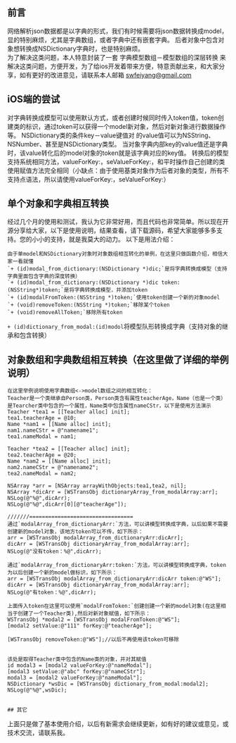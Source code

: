 
## 前言

网络解析json数据都是以字典的形式，我们有时候需要将json数据转换成model，显的特别麻烦，尤其是字典数组，或者字典中还有嵌套字典。  后者对象中包含对象想转换成NSDictionary字典时，也是特别麻烦。  
为了解决这类问题，本人特意封装了一套 字典模型数组－模型数组的深层转换 来解决这类问题，方便开发，为了给ios开发着带来方便，特意贡献出来，和大家分享，如有更好的改进意见，请联系本人邮箱 swfeiyang@gmail.com

## iOS端的尝试

对字典转换成模型可以使用默认方式，或者创建时候同时传入token值，token创建类的标识，通过token可以获得一个model新对象，然后对新对象进行数据操作等。  NSDictionary类的条件key－value键值对 的value值可以为NSString、NSNumber、甚至是NSDictionary类型。 当对象字典内部key的value值还是字典时，该value转化后的model对象的token就是该字典对应的key值。
转换后的模型支持系统相同方法，valueForKey:，seValueForKey:，和平时操作自己创建的类使用赋值方法完全相同（小缺点：由于使用基类对象作为后者对象的类型，所有不支持点语法，所以请使用valueForKey:，seValueForKey:）

## 单个对象和字典相互转换

经过几个月的使用和测试，我认为它非常好用，而且代码也非常简单。所以现在开源分享给大家，以下是使用说明，结果查看，请下载源码，希望大家能够多多支持。您的小小的支持，就是我莫大的动力。
以下是用法介绍：

```
由于单model和NSDictionary对象时对象数组相互转化的单例，在这里只做函数介绍，相信大家一看就懂
`+ (id)modal_from_dictionary:(NSDictionary *)dic;`是将字典转换成模型（支持字典里面包含字典的深度转换）
`+ (id)modal_from_dictionary:(NSDictionary *)dic token:(NSString*)token;`是将字典转换成模型，并添加token
`+ (id)modalFromToken:(NSString *)token;`使用token创建一个新的对象model
`+ (void)removeToken:(NSString *)token;`移除某个token
`+ (void)removeAllToken;`移除所有token

```
`+ (id)dictionary_from_modal:(id)modol`将模型队形转换成字典（支持对象的继承和包含转换）

## 对象数组和字典数组相互转换（在这里做了详细的举例说明）

```
在这里举例说明使用字典数组<->model数组之间的相互转化：
Teacher是一个类继承自Person类，Person类含有属性teacherAge，Name（也是一个类）是Tearcher类中包含的一个属性，Name类中包含属性nameCStr，以下是使用方法演示
Teacher *tea1 = [[Teacher alloc] init];
tea1.teacherAge = @10;
Name *nam1 = [[Name alloc] init];
nam1.nameCStr = @"namename1";
tea1.nameModal = nam1;

Teacher *tea2 = [[Teacher alloc] init];
tea2.teacherAge = @20;
Name *nam2 = [[Name alloc] init];
nam2.nameCStr = @"namename2";
tea2.nameModal = nam2;

NSArray *arr = [NSArray arrayWithObjects:tea1,tea2, nil];
NSArray *dicArr = [WSTransObj dictionaryArray_from_modalArray:arr];
NSLog(@"%@",dicArr);
NSLog(@"%@",dicArr[0][@"teacherAge"]);

///////=================================
通过`modalArray_from_dictionaryArr:`方法，可以讲模型转换成字典，以后如果不需要创建新的model对象，该地方token可以不传，如下所示：
arr = [WSTransObj modalArray_from_dictionaryArr:dicArr];
dicArr = [WSTransObj dictionaryArray_from_modalArray:arr];
NSLog(@"没有token：%@",dicArr);

通过`modalArray_from_dictionaryArr:token:`方法，可以讲模型转换成字典，token为以后创建一个新的model做标识，如下所示：
arr = [WSTransObj modalArray_from_dictionaryArr:dicArr token:@"WS"];
dicArr = [WSTransObj dictionaryArray_from_modalArray:arr];
NSLog(@"有token：%@",dicArr);

上面传入token在这里可以使用`modalFromToken:`创建创建一个新的model对象(在这里相当于创建了一个Teacher类),然后对新对象赋值，如下所示：
WSTransObj *modal2 = [WSTransObj modalFromToken:@"WS"];
[modal2 setValue:@"111" forKey:@"teacherAge"];

[WSTransObj removeToken:@"WS"];//以后不再使用该token可移除


该处是取得Teacher类中包含的Name类的对象，并对其赋值
id modal3 = [modal2 valueForKey:@"nameModal"];
[modal3 setValue:@"abc" forKey:@"nameCStr"];
modal3 = [modal2 valueForKey:@"nameModal"];
NSDictionary *wsDic = [WSTransObj dictionary_from_modal:modal2];
NSLog(@"%@",wsDic);


## 其它
```
上面只是做了基本使用介绍，以后有新需求会继续更新，如有好的建议或意见，或技术交流，请联系我。
